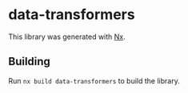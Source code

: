# data-transformers

This library was generated with [Nx](https://nx.dev).

## Building

Run `nx build data-transformers` to build the library.
